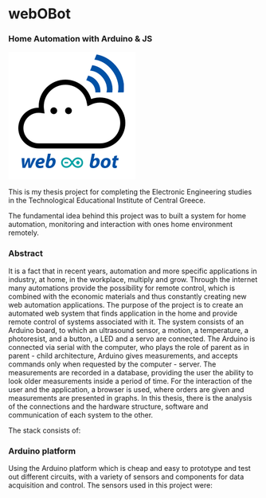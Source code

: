 # webOBot
### Home Automation with Arduino & JS

<img src="johnyfive-react-mongo/logo.png" width="256" height="256">

This is my thesis project for completing the Electronic Engineering studies in the Technological Educational Institute of Central Greece.

The fundamental idea behind this project was to built a system for home automation, monitoring and interaction with ones home environment remotely.

### Abstract
It is a fact that in recent years, automation and more specific applications in industry, at home, in the workplace, multiply and grow. Through the internet many automations provide the possibility for remote control, which is combined with the economic materials and thus constantly creating new web automation applications.
The purpose of the project is to create an automated web system that finds application in the home and provide remote control of systems associated with it.
The system consists of an Arduino board, to which an ultrasound sensor, a motion, a temperature, a photoresist, and a button, a LED and a servo are connected.
The Arduino is connected via serial with the computer, who plays the role of parent as in parent - child architecture, Arduino gives measurements, and accepts commands only when requested by the computer - server.
The measurements are recorded in a database, providing the user the ability to look older measurements inside a period of time.
For the interaction of the user and the application, a browser is used, where orders are given and measurements are presented in graphs.
In this thesis, there is the analysis of the connections and the hardware structure, software and communication of each system to the other.


The stack consists of: 

### Arduino platform 
Using the Arduino platform which is cheap and easy to prototype and test out different circuits, with a variety of sensors and components for data acquisition and control. 
The sensors used in this project were:  
